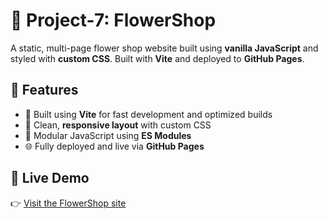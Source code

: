 # 🌸 Project-7: FlowerShop

A static, multi-page flower shop website built using **vanilla JavaScript** and styled with **custom CSS**. Built with **Vite** and deployed to **GitHub Pages**.

## 🌟 Features

- 🚀 Built using **Vite** for fast development and optimized builds  
- 🎨 Clean, **responsive layout** with custom CSS  
- 🧩 Modular JavaScript using **ES Modules**  
- 🌐 Fully deployed and live via **GitHub Pages**

## 🔗 Live Demo

👉 [Visit the FlowerShop site](https://oliviaelder.github.io/Project-7/)

